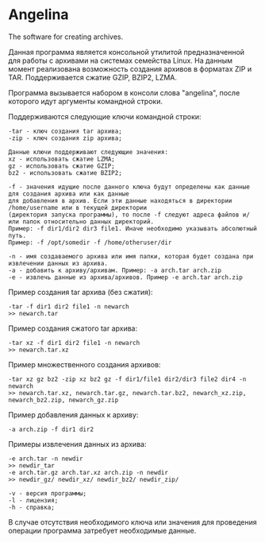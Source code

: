 # Angelina
The software for creating archives.

Данная программа является консольной утилитой предназначенной для работы с архивами на системах семейства Linux.
На данным момент реализована возможность создания архивов в форматах ZIP и TAR. Поддерживается сжатие GZIP, BZIP2, LZMA.

Программа вызывается набором в консоли слова "angelina", после которого идут аргументы командной строки.

Поддерживаются следующие ключи командной строки:
	
	-tar - ключ создания tar архива;
	-zip - ключ создания zip архива;

	Данные ключи поддерживают следующие значения:
	xz - использовать сжатие LZMA;
	gz - использовать сжатие GZIP;
	bz2 - использовать сжатие BZIP2;

	-f - значения идущие после данного ключа будут определены как данные для создания архива или как данные
	для добавления в архив. Если эти данные находяться в директории /home/username или в текущей директории 
	(директория запуска программы), то после -f следуют адреса файлов и/или папок относительно данных директорий.
	Пример: -f dir1/dir2 dir3 file1. Иначе необходимо указывать абсолютный путь. 
	Пример: -f /opt/somedir -f /home/otheruser/dir

	-n - имя создаваемого архива или имя папки, которая будет создана при извлечении данных из архива.
	-a - добавить к архиву/архивам. Пример: -a arch.tar arch.zip
	-e - извлечь данные из архива/архивов. Пример -e arch.tar arch.zip

Пример создания tar архива (без сжатия):
	
	-tar -f dir1 dir2 file1 -n newarch
	>> newarch.tar

Пример создания сжатого tar архива:
	
	-tar xz -f dir1 dir2 file1 -n newarch
	>> newarch.tar.xz

Пример множественного создания архивов:
	
	-tar xz gz bz2 -zip xz bz2 gz -f dir1/file1 dir2/dir3 file2 dir4 -n newarch
	>> newarch.tar.xz, newarch.tar.gz, newarch.tar.bz2, newarch_xz.zip, newarch_bz2.zip, newarch_gz.zip

Пример добавления данных к архиву:

	-a arch.zip -f dir1 dir2

Примеры извлечения данных из архива:
	
	-e arch.tar -n newdir
	>> newdir_tar
	-e arch.tar.gz arch.tar.xz arch.zip -n newdir
	>> newdir_gz/ newdir_xz/ newdir_bz2/ newdir_zip/

	-v - версия программы;
	-l - лицензия;
	-h - справка;

В случае отсутствия необходимого ключа или значения для проведения операции программа затребует необходимые данные.




	
	
 
	
